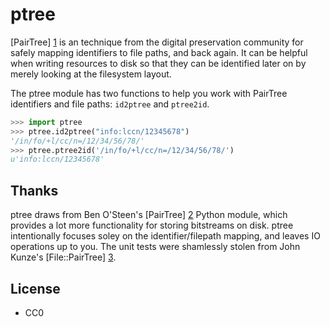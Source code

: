 ptree
=====

[PairTree] [1] is an technique from the digital preservation community for 
safely mapping identifiers to file paths, and back again. It can be helpful 
when writing resources to disk so that they can be identified later on by 
merely looking at the filesystem layout.

The ptree module has two functions to help you work with PairTree identifiers 
and file paths: `id2ptree` and `ptree2id`. 

```python
>>> import ptree
>>> ptree.id2ptree("info:lccn/12345678")
'/in/fo/+l/cc/n=/12/34/56/78/'
>>> ptree.ptree2id('/in/fo/+l/cc/n=/12/34/56/78/')
u'info:lccn/12345678'
```

Thanks
------

ptree draws from Ben O'Steen's [PairTree] [2] Python module, which provides a 
lot more functionality for storing bitstreams on disk. ptree intentionally
focuses soley on the identifier/filepath mapping, and leaves IO operations up 
to you. The unit tests were shamlessly stolen from John Kunze's 
[File::PairTree] [3]. 

License
-------

* CC0

[1]: https://confluence.ucop.edu/display/Curation/PairTree
[2]: http://pypi.python.org/pypi/Pairtree
[3]: http://search.cpan.org/dist/File-Pairtree/lib/File/Pairtree.pm
